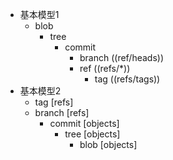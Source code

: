 - 基本模型1
  - blob
    - tree
      - commit
        - branch ((ref/heads))  
        - ref ((refs/*))
          - tag ((refs/tags))
- 基本模型2
  - tag [refs]
  - branch [refs]
    - commit [objects]
      - tree [objects]
        - blob [objects]
